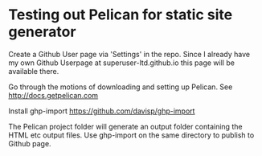 # Testing out Pelican for static site generator

Create a Github User page via 'Settings' in the repo. Since I already have my own Github Userpage at superuser-ltd.github.io this page will be available there.

Go through the motions of downloading and setting up Pelican. See http://docs.getpelican.com

Install ghp-import https://github.com/davisp/ghp-import

The Pelican project folder will generate an output folder containing the HTML etc output files. Use ghp-import on the same directory to publish to Github page.
